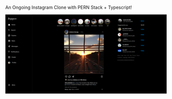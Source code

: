 An Ongoing Instagram Clone with PERN Stack + Typescript!


![Banjogram Preview Image](https://github.com/UNYUZIMFURA/Banjogram/blob/main/Screenshot%20from%202023-07-27%2015-41-02.png)
